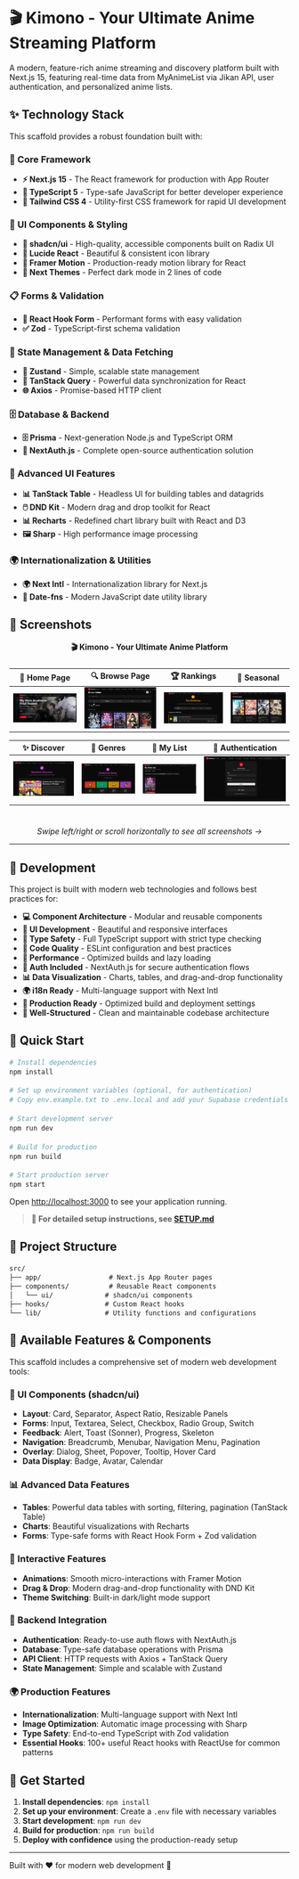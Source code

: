 # 🎬 Kimono - Your Ultimate Anime Streaming Platform

A modern, feature-rich anime streaming and discovery platform built with Next.js 15, featuring real-time data from MyAnimeList via Jikan API, user authentication, and personalized anime lists.

## ✨ Technology Stack

This scaffold provides a robust foundation built with:

### 🎯 Core Framework
- **⚡ Next.js 15** - The React framework for production with App Router
- **📘 TypeScript 5** - Type-safe JavaScript for better developer experience
- **🎨 Tailwind CSS 4** - Utility-first CSS framework for rapid UI development

### 🧩 UI Components & Styling
- **🧩 shadcn/ui** - High-quality, accessible components built on Radix UI
- **🎯 Lucide React** - Beautiful & consistent icon library
- **🌈 Framer Motion** - Production-ready motion library for React
- **🎨 Next Themes** - Perfect dark mode in 2 lines of code

### 📋 Forms & Validation
- **🎣 React Hook Form** - Performant forms with easy validation
- **✅ Zod** - TypeScript-first schema validation

### 🔄 State Management & Data Fetching
- **🐻 Zustand** - Simple, scalable state management
- **🔄 TanStack Query** - Powerful data synchronization for React
- **🌐 Axios** - Promise-based HTTP client

### 🗄️ Database & Backend
- **🗄️ Prisma** - Next-generation Node.js and TypeScript ORM
- **🔐 NextAuth.js** - Complete open-source authentication solution

### 🎨 Advanced UI Features
- **📊 TanStack Table** - Headless UI for building tables and datagrids
- **🖱️ DND Kit** - Modern drag and drop toolkit for React
- **📊 Recharts** - Redefined chart library built with React and D3
- **🖼️ Sharp** - High performance image processing

### 🌍 Internationalization & Utilities
- **🌍 Next Intl** - Internationalization library for Next.js
- **📅 Date-fns** - Modern JavaScript date utility library

## 📸 Screenshots

<div align="center">
  <strong>🎬 Kimono - Your Ultimate Anime Platform</strong>
</div>

<div style="overflow-x: auto; white-space: nowrap; padding: 10px 0;">

| 🎯 Home Page | 🔍 Browse Page | 🏆 Rankings | 📅 Seasonal |
|:---:|:---:|:---:|:---:|
| ![Home Page](screenshots/home.png) | ![Browse Page](screenshots/browse.png) | ![Rankings](screenshots/rankings.png) | ![Seasonal](screenshots/seasonal.png) |

| ✨ Discover | 🎨 Genres | 📝 My List | 🔐 Authentication |
|:---:|:---:|:---:|:---:|
| ![Discover](screenshots/discover.png) | ![Genres](screenshots/genres.png) | ![My List](screenshots/my-list.png) | ![Auth](screenshots/auth.png) |

</div>

<div align="center">
  <p><em>Swipe left/right or scroll horizontally to see all screenshots →</em></p>
</div>

---

## 🎯 Development

This project is built with modern web technologies and follows best practices for:

- **💻 Component Architecture** - Modular and reusable components
- **🎨 UI Development** - Beautiful and responsive interfaces
- **🔧 Type Safety** - Full TypeScript support with strict type checking
- **📝 Code Quality** - ESLint configuration and best practices
- **🚀 Performance** - Optimized builds and lazy loading
- **🔐 Auth Included** - NextAuth.js for secure authentication flows
- **📊 Data Visualization** - Charts, tables, and drag-and-drop functionality
- **🌍 i18n Ready** - Multi-language support with Next Intl
- **🚀 Production Ready** - Optimized build and deployment settings
- **📖 Well-Structured** - Clean and maintainable codebase architecture

## 🚀 Quick Start

```bash
# Install dependencies
npm install

# Set up environment variables (optional, for authentication)
# Copy env.example.txt to .env.local and add your Supabase credentials

# Start development server
npm run dev

# Build for production
npm run build

# Start production server
npm start
```

Open [http://localhost:3000](http://localhost:3000) to see your application running.

> **📖 For detailed setup instructions, see [SETUP.md](./SETUP.md)**

## 📁 Project Structure

```
src/
├── app/                 # Next.js App Router pages
├── components/          # Reusable React components
│   └── ui/             # shadcn/ui components
├── hooks/              # Custom React hooks
└── lib/                # Utility functions and configurations
```

## 🎨 Available Features & Components

This scaffold includes a comprehensive set of modern web development tools:

### 🧩 UI Components (shadcn/ui)
- **Layout**: Card, Separator, Aspect Ratio, Resizable Panels
- **Forms**: Input, Textarea, Select, Checkbox, Radio Group, Switch
- **Feedback**: Alert, Toast (Sonner), Progress, Skeleton
- **Navigation**: Breadcrumb, Menubar, Navigation Menu, Pagination
- **Overlay**: Dialog, Sheet, Popover, Tooltip, Hover Card
- **Data Display**: Badge, Avatar, Calendar

### 📊 Advanced Data Features
- **Tables**: Powerful data tables with sorting, filtering, pagination (TanStack Table)
- **Charts**: Beautiful visualizations with Recharts
- **Forms**: Type-safe forms with React Hook Form + Zod validation

### 🎨 Interactive Features
- **Animations**: Smooth micro-interactions with Framer Motion
- **Drag & Drop**: Modern drag-and-drop functionality with DND Kit
- **Theme Switching**: Built-in dark/light mode support

### 🔐 Backend Integration
- **Authentication**: Ready-to-use auth flows with NextAuth.js
- **Database**: Type-safe database operations with Prisma
- **API Client**: HTTP requests with Axios + TanStack Query
- **State Management**: Simple and scalable with Zustand

### 🌍 Production Features
- **Internationalization**: Multi-language support with Next Intl
- **Image Optimization**: Automatic image processing with Sharp
- **Type Safety**: End-to-end TypeScript with Zod validation
- **Essential Hooks**: 100+ useful React hooks with ReactUse for common patterns

## 🤝 Get Started

1. **Install dependencies**: `npm install`
2. **Set up your environment**: Create a `.env` file with necessary variables
3. **Start development**: `npm run dev`
4. **Build for production**: `npm run build`
5. **Deploy with confidence** using the production-ready setup

---

Built with ❤️ for modern web development 🚀
